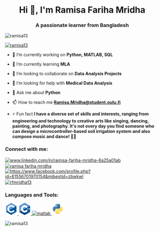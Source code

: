 <h1 align="center">Hi 👋, I'm Ramisa Fariha Mridha</h1>
<h3 align="center">A passionate learner from Bangladesh</h3>

<p align="left"> <img src="https://komarev.com/ghpvc/?username=ramisa13&label=Profile%20views&color=0e75b6&style=flat" alt="ramisa13" /> </p>

<p align="left"> <a href="https://github.com/ryo-ma/github-profile-trophy"><img src="https://github-profile-trophy.vercel.app/?username=ramisa13" alt="ramisa13" /></a> </p>

- 🔭 I’m currently working on **Python, MATLAB, SQL**

- 🌱 I’m currently learning **MLA**

- 👯 I’m looking to collaborate on **Data Analysis Projects**

- 🤝 I’m looking for help with **Medical Data Analysis**

- 💬 Ask me about **Python**

- 📫 How to reach me **Ramisa.Mridha@student.oulu.fi**

- ⚡ Fun fact **I have a diverse set of skills and interests, ranging from engineering and technology to creative arts like singing, dancing, painting, and photography. It's not every day you find someone who can design a microcontroller-based soil irrigation system and also compose music and dance! 🎵🤖**

<h3 align="left">Connect with me:</h3>
<p align="left">
<a href="https://linkedin.com/in/www.linkedin.com/in/ramisa-fariha-mridha-6a25a01ab" target="blank"><img align="center" src="https://raw.githubusercontent.com/rahuldkjain/github-profile-readme-generator/master/src/images/icons/Social/linked-in-alt.svg" alt="www.linkedin.com/in/ramisa-fariha-mridha-6a25a01ab" height="30" width="40" /></a>
<a href="https://kaggle.com/ramisa fariha mridha" target="blank"><img align="center" src="https://raw.githubusercontent.com/rahuldkjain/github-profile-readme-generator/master/src/images/icons/Social/kaggle.svg" alt="ramisa fariha mridha" height="30" width="40" /></a>
<a href="https://fb.com/https://www.facebook.com/profile.php?id=61556701970154&mibextid=zbwkwl" target="blank"><img align="center" src="https://raw.githubusercontent.com/rahuldkjain/github-profile-readme-generator/master/src/images/icons/Social/facebook.svg" alt="https://www.facebook.com/profile.php?id=61556701970154&mibextid=zbwkwl" height="30" width="40" /></a>
<a href="https://www.youtube.com/c/rfmridha13" target="blank"><img align="center" src="https://raw.githubusercontent.com/rahuldkjain/github-profile-readme-generator/master/src/images/icons/Social/youtube.svg" alt="rfmridha13" height="30" width="40" /></a>
</p>

<h3 align="left">Languages and Tools:</h3>
<p align="left"> <a href="https://www.cprogramming.com/" target="_blank" rel="noreferrer"> <img src="https://raw.githubusercontent.com/devicons/devicon/master/icons/c/c-original.svg" alt="c" width="40" height="40"/> </a> <a href="https://www.w3schools.com/cpp/" target="_blank" rel="noreferrer"> <img src="https://raw.githubusercontent.com/devicons/devicon/master/icons/cplusplus/cplusplus-original.svg" alt="cplusplus" width="40" height="40"/> </a> <a href="https://www.mathworks.com/" target="_blank" rel="noreferrer"> <img src="https://upload.wikimedia.org/wikipedia/commons/2/21/Matlab_Logo.png" alt="matlab" width="40" height="40"/> </a> <a href="https://www.python.org" target="_blank" rel="noreferrer"> <img src="https://raw.githubusercontent.com/devicons/devicon/master/icons/python/python-original.svg" alt="python" width="40" height="40"/> </a> </p>

<p><img align="center" src="https://github-readme-stats.vercel.app/api/top-langs?username=ramisa13&show_icons=true&locale=en&layout=compact" alt="ramisa13" /></p>
